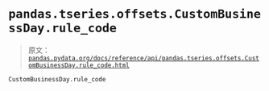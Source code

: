 # `pandas.tseries.offsets.CustomBusinessDay.rule_code`

> 原文：[`pandas.pydata.org/docs/reference/api/pandas.tseries.offsets.CustomBusinessDay.rule_code.html`](https://pandas.pydata.org/docs/reference/api/pandas.tseries.offsets.CustomBusinessDay.rule_code.html)

```py
CustomBusinessDay.rule_code
```

